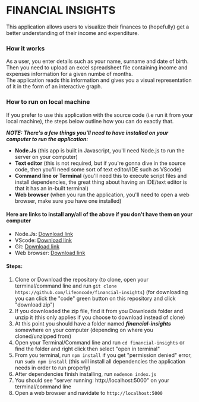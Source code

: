 <h1>FINANCIAL INSIGHTS</h1>
<p>This application allows users to visualize their finances to (hopefully) get a better understanding of their income and expenditure.</p>

<h3>How it works</h3>
<p>As a user, you enter details such as your name, surname and date of birth. Then you need to upload an excel spreadsheet file containing income and expenses information for a given numbe of months.<br>The application reads this information and gives you a visual representation of it in the form of an interactive graph.</p>

<h3>How to run on local machine</h3>
<p>If you prefer to use this application with the source code (i.e run it from your local machine), the steps below outline how you can do exactly that.</p>
<p><strong><em>NOTE: There's a few things you'll need to have installed on your computer to run the application:</em></strong></p>
<ul>
<li><strong>Node.Js</strong> (this app is built in Javascript, you'll need Node.js to run the server on your computer)</li>
<li><strong>Text editor</strong> (this is not required, but if you're gonna dive in the source code, then you'll need some sort of text editor/IDE such as VScode)</li>
<li><strong>Command line or Terminal</strong> (you'll need this to execute script files and install dependencies, the great thing about having an IDE/text editor is that it has an in-built terminal)</li>
<li><strong>Web browser</strong> (when you run the application, you'll need to open a web browser, make sure you have one installed)</li>
</ul>

<h4>Here are links to install any/all of the above if you don't have them on your computer</h4>
<ul>
<li>Node.Js: <a href="https://nodejs.org/">Download link</a></li>
<li>VScode: <a href="https://code.visualstudio.com/">Download link</a></li>
<li>Git: <a href="https://git-scm.com/">Download link</a></li>
<li>Web browser: <a href="https://www.google.com/chrome/">Download link</a></li>
</ul>

<h4>Steps:</h4>
<ol>
<li>Clone or Download the repository (to clone, open your terminal/command line and run <code>git clone https://github.com/lifeoncode/financial-insights</code>) (for downloading you can click the "code" green button on this repository and click "download zip")</li>
<li>If you downloaded the zip file, find it from you Downloads folder and unzip it (this only applies if you choose to download instead of clone)</li>
<li>At this point you should have a folder named <strong><em>financial-insights</em></strong> somewhere on your computer (depending on where you cloned/unzipped from)</li>
<li>Open your Terminal/Command line and run <code>cd financial-insights</code> or find the folder and right click then select "open in terminal"</li>
<li>From you terminal, run <code>npm install</code> if you get "permission denied" error, run <code>sudo npm install</code> (this will install all dependencies the application needs in order to run properly)</li>
<li>After dependencies finish installing, run <code>nodemon index.js</code></li>
<li>You should see "server running: http://localhost:5000" on your terminal/command line</li>
<li>Open a web browser and navidate to <code>http://localhost:5000</code></li>
</ol>
